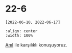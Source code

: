 # 22-6

`[2022-06-10, 2022-06-17]`

```{youtube} HIaH5Rk0McY
:align: center
:width: 100%
```

[Anıl](https://www.linkedin.com/in/aniltirli/) ile karşılıklı konuşuyoruz.
